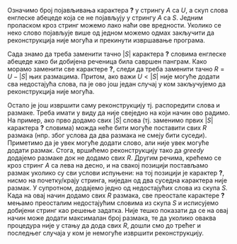 Означимо број појављивања карактера **?** у стрингу $A$ са $U$, а скуп слова енглеске абецеде која се не појављују у стрингу $A$ са $S$. Једним проласком кроз стринг можемо лако наћи ове вредности. Уколико се неко слово појављује више од једном можемо одмах закључити да реконструкција није могућа и прекинути извршавање програма.

Сада знамо да треба заменити тачно $|S|$ карактера **?** словима енглеске абецеде како би добијена реченица била савршен панграм. Како морамо заменити све карактере **?**, следи да треба заменити тачно $R=U-|S|$  њих размацима. Притом, ако важи  $U < |S|$ није могуће додати сва недостајућа слова, па је ово још један случај у ком закључујемо да реконструкција није могућа.

Остало је још извршити саму реконструкцију тј. распоредити слова и размаке. Треба имати у виду да није свеједно на који начин ово радимо. На пример, ако прво додамо свих $|S|$ слова  (тј. заменимо првих $|S|$  карактера **?** словима) можда неће бити могуће поставити свих $R$ размака (нпр. због услова да два размака не смеју бити суседи). Приметимо да је увек могуће додати слово, али није увек могуће додати размак. Стога, вршићемо реконструкцију тако да *greedy* додајемо размаке док не додамо свих $R$. Другим речима, крећемо се кроз стринг $A$ са лева на десно, и на свакој позицији постављамо размак уколико су сви услови испуњени: на тој позицији је карактер **?**, нисмо на почетку/крају стринга, ниједан од два суседна карактера није размак. У супротном, додајемо једно од недостајућих слова из скупа $S$. Када на овај начин додамо свих $R$ размака, све преостале карактере **?** мењамо преосталим недостајућим словима из скупа $S$ и исписујемо добијени стринг као решење задатка. Није тешко показати да се на овај начин може додати максималан број размака, те да уколико оваква процедура није у стању да дода свих $R$, дошли смо до трећег и последњег случаја у ком је немогуће извршити реконструкцију. 
